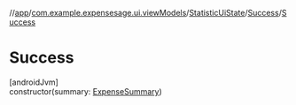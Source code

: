 //[app](../../../../index.md)/[com.example.expensesage.ui.viewModels](../../index.md)/[StatisticUiState](../index.md)/[Success](index.md)/[Success](-success.md)

# Success

[androidJvm]\
constructor(summary: [ExpenseSummary](../../../com.example.expensesage.ui.utils/-expense-summary/index.md))

